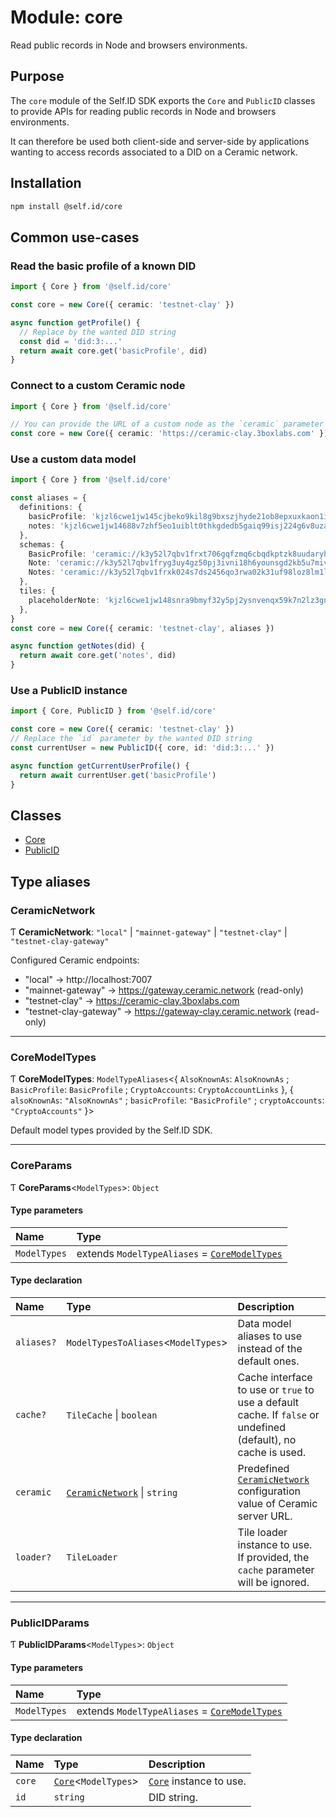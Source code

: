 # Module: core

Read public records in Node and browsers environments.

## Purpose

The `core` module of the Self.ID SDK exports the `Core` and `PublicID` classes to provide APIs
for reading public records in Node and browsers environments.

It can therefore be used both client-side and server-side by applications wanting to access
records associated to a DID on a Ceramic network.

## Installation

```sh
npm install @self.id/core
```

## Common use-cases

### Read the basic profile of a known DID

```ts
import { Core } from '@self.id/core'

const core = new Core({ ceramic: 'testnet-clay' })

async function getProfile() {
  // Replace by the wanted DID string
  const did = 'did:3:...'
  return await core.get('basicProfile', did)
}
```

### Connect to a custom Ceramic node

```ts
import { Core } from '@self.id/core'

// You can provide the URL of a custom node as the `ceramic` parameter
const core = new Core({ ceramic: 'https://ceramic-clay.3boxlabs.com' })
```

### Use a custom data model

```ts
import { Core } from '@self.id/core'

const aliases = {
  definitions: {
    basicProfile: 'kjzl6cwe1jw145cjbeko9kil8g9bxszjhyde21ob8epxuxkaon1izyqsu8wgcic',
    notes: 'kjzl6cwe1jw14688v7zhf5eo1uiblt0thkgdedb5gaiq99isj224g6v8uza2r4m',
  },
  schemas: {
    BasicProfile: 'ceramic://k3y52l7qbv1frxt706gqfzmq6cbqdkptzk8uudaryhlkf6ly9vx21hqu4r6k1jqio',
    Note: 'ceramic://k3y52l7qbv1fryg3uy4gz50pj3ivni18h6younsgd2kb5u7mivx3h258m01tkwk5c',
    Notes: 'ceramic://k3y52l7qbv1frxk024s7ds2456qo3rwa02k31uf98loz8lm1lodlgv3eeqh4cxgjk',
  },
  tiles: {
    placeholderNote: 'kjzl6cwe1jw148snra9bmyf32y5pj2ysnvenqx59k7n2lz3gnri72axvp25fo1v',
  },
}
const core = new Core({ ceramic: 'testnet-clay', aliases })

async function getNotes(did) {
  return await core.get('notes', did)
}
```

### Use a PublicID instance

```ts
import { Core, PublicID } from '@self.id/core'

const core = new Core({ ceramic: 'testnet-clay' })
// Replace the `id` parameter by the wanted DID string
const currentUser = new PublicID({ core, id: 'did:3:...' })

async function getCurrentUserProfile() {
  return await currentUser.get('basicProfile')
}
```

## Classes

- [Core](../classes/core.Core.md)
- [PublicID](../classes/core.PublicID.md)

## Type aliases

### CeramicNetwork

Ƭ **CeramicNetwork**: ``"local"`` \| ``"mainnet-gateway"`` \| ``"testnet-clay"`` \| ``"testnet-clay-gateway"``

Configured Ceramic endpoints:

- "local" -> http://localhost:7007
- "mainnet-gateway" -> https://gateway.ceramic.network (read-only)
- "testnet-clay" -> https://ceramic-clay.3boxlabs.com
- "testnet-clay-gateway" -> https://gateway-clay.ceramic.network (read-only)

___

### CoreModelTypes

Ƭ **CoreModelTypes**: `ModelTypeAliases`<{ `AlsoKnownAs`: `AlsoKnownAs` ; `BasicProfile`: `BasicProfile` ; `CryptoAccounts`: `CryptoAccountLinks`  }, { `alsoKnownAs`: ``"AlsoKnownAs"`` ; `basicProfile`: ``"BasicProfile"`` ; `cryptoAccounts`: ``"CryptoAccounts"``  }\>

Default model types provided by the Self.ID SDK.

___

### CoreParams

Ƭ **CoreParams**<`ModelTypes`\>: `Object`

#### Type parameters

| Name | Type |
| :------ | :------ |
| `ModelTypes` | extends `ModelTypeAliases` = [`CoreModelTypes`](core.md#coremodeltypes) |

#### Type declaration

| Name | Type | Description |
| :------ | :------ | :------ |
| `aliases?` | `ModelTypesToAliases`<`ModelTypes`\> | Data model aliases to use instead of the default ones. |
| `cache?` | `TileCache` \| `boolean` | Cache interface to use or `true` to use a default cache. If `false` or undefined (default), no cache is used. |
| `ceramic` | [`CeramicNetwork`](core.md#ceramicnetwork) \| `string` | Predefined [`CeramicNetwork`](core.md#ceramicnetwork) configuration value of Ceramic server URL. |
| `loader?` | `TileLoader` | Tile loader instance to use. If provided, the `cache` parameter will be ignored. |

___

### PublicIDParams

Ƭ **PublicIDParams**<`ModelTypes`\>: `Object`

#### Type parameters

| Name | Type |
| :------ | :------ |
| `ModelTypes` | extends `ModelTypeAliases` = [`CoreModelTypes`](core.md#coremodeltypes) |

#### Type declaration

| Name | Type | Description |
| :------ | :------ | :------ |
| `core` | [`Core`](../classes/core.Core.md)<`ModelTypes`\> | [`Core`](../classes/core.Core.md) instance to use. |
| `id` | `string` | DID string. |
